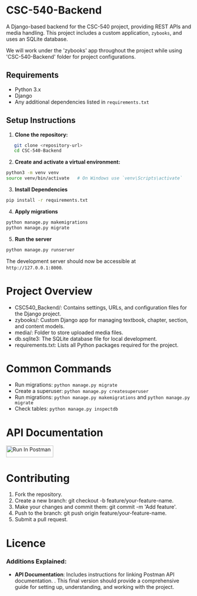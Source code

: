 # CSC-540-Backend

A Django-based backend for the CSC-540 project, providing REST APIs and media handling. This project includes a custom application, `zybooks`, and uses an SQLite database.

We will work under the 'zybooks' app throughout the project while using 'CSC-540-Backend' folder for project configurations.


## Requirements

- Python 3.x
- Django
- Any additional dependencies listed in `requirements.txt`

## Setup Instructions

1. **Clone the repository:**
```bash
   git clone <repository-url>
   cd CSC-540-Backend
```
2. **Create and activate a virtual environment:**
```bash
python3 -m venv venv
source venv/bin/activate   # On Windows use `venv\Scripts\activate`
```

3. **Install Dependencies**
```bash
pip install -r requirements.txt
```

4. **Apply migrations**
```bash
python manage.py makemigrations
python manage.py migrate
```

5. **Run the server**
```bash
python manage.py runserver
```
The development server should now be accessible at `http://127.0.0.1:8000`.

# Project Overview

- CSC540_Backend/: Contains settings, URLs, and configuration files for the Django project.
- zybooks/: Custom Django app for managing textbook, chapter, section, and content models.
- media/: Folder to store uploaded media files.
- db.sqlite3: The SQLite database file for local development.
- requirements.txt: Lists all Python packages required for the project.

# Common Commands
- Run migrations: `python manage.py migrate`
- Create a superuser: `python manage.py createsuperuser`
- Run migrations: `python manage.py makemigrations` and `python manage.py migrate`
- Check tables: `python manage.py inspectdb`

# API Documentation
[<img src="https://run.pstmn.io/button.svg" alt="Run In Postman" style="width: 128px; height: 32px;">](https://app.getpostman.com/run-collection/17032297-c99120d4-22ab-44ef-bd19-b68e3cd1683f?action=collection%2Ffork&source=rip_markdown&collection-url=entityId%3D17032297-c99120d4-22ab-44ef-bd19-b68e3cd1683f%26entityType%3Dcollection%26workspaceId%3Da77fb22b-002c-4b04-bc9a-122f482bb03a)

# Contributing
1. Fork the repository.
2. Create a new branch: git checkout -b feature/your-feature-name.
3. Make your changes and commit them: git commit -m 'Add feature'.
4. Push to the branch: git push origin feature/your-feature-name.
5. Submit a pull request.

# Licence

### Additions Explained:

- **API Documentation**: Includes instructions for linking Postman API documentation.
  [<Postman>](https://www.postman.com/oodd33/workspace/rems-workspace/collection/17032297-c99120d4-22ab-44ef-bd19-b68e3cd1683f?action=share&creator=17032297). This final version should provide a comprehensive guide for setting up, understanding, and working with the project.
